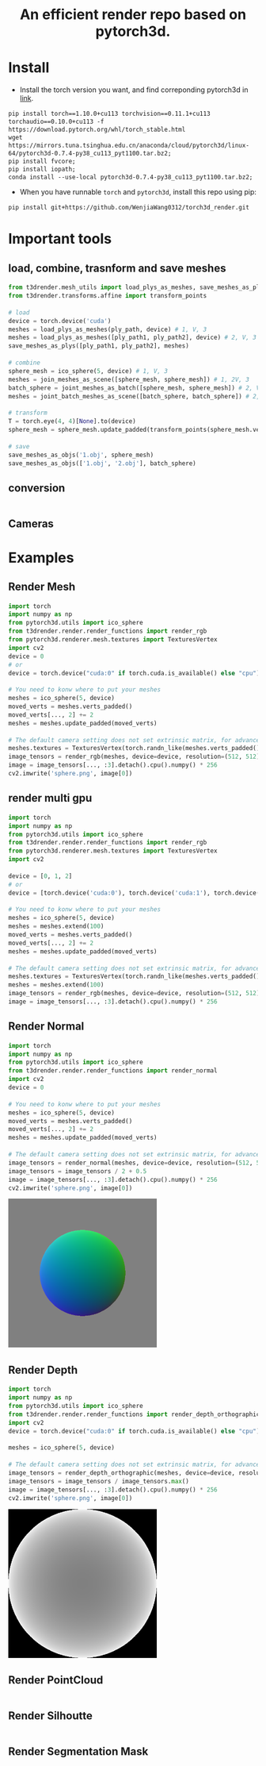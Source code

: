 <div align="center">

<h1>An efficient render repo based on pytorch3d.</h1>
</div>


# Install
- Install the torch version you want, and find correponding pytorch3d in [link](https://mirrors.tuna.tsinghua.edu.cn/anaconda/cloud/pytorch3d/linux-64).
```
pip install torch==1.10.0+cu113 torchvision==0.11.1+cu113 torchaudio==0.10.0+cu113 -f https://download.pytorch.org/whl/torch_stable.html
wget https://mirrors.tuna.tsinghua.edu.cn/anaconda/cloud/pytorch3d/linux-64/pytorch3d-0.7.4-py38_cu113_pyt1100.tar.bz2;
pip install fvcore;
pip install iopath;
conda install --use-local pytorch3d-0.7.4-py38_cu113_pyt1100.tar.bz2;
```

- When you have runnable `torch` and `pytorch3d`, install this repo using pip:
```
pip install git+https://github.com/WenjiaWang0312/torch3d_render.git
```
# Important tools
## load, combine, trasnform and save meshes
```python
from t3drender.mesh_utils import load_plys_as_meshes, save_meshes_as_plys, load_objs_as_meshes, save_meshes_as_objs, join_meshes_as_scene, join_meshes_as_batch, join_batch_meshes_as_scene
from t3drender.transforms.affine import transform_points

# load
device = torch.device('cuda')
meshes = load_plys_as_meshes(ply_path, device) # 1, V, 3
meshes = load_plys_as_meshes([ply_path1, ply_path2], device) # 2, V, 3
save_meshes_as_plys([ply_path1, ply_path2], meshes)

# combine
sphere_mesh = ico_sphere(5, device) # 1, V, 3
meshes = join_meshes_as_scene([sphere_mesh, sphere_mesh]) # 1, 2V, 3
batch_sphere = joint_meshes_as_batch([sphere_mesh, sphere_mesh]) # 2, V, 3
meshes = joint_batch_meshes_as_scene([batch_sphere, batch_sphere]) # 2, 2V, 3

# transform
T = torch.eye(4, 4)[None].to(device)
sphere_mesh = sphere_mesh.update_padded(transform_points(sphere_mesh.verts_padded(), T))

# save
save_meshes_as_objs('1.obj', sphere_mesh)
save_meshes_as_objs(['1.obj', '2.obj'], batch_sphere)
```

## conversion
```python
```
## Cameras

# Examples

## Render Mesh
```python
import torch
import numpy as np
from pytorch3d.utils import ico_sphere
from t3drender.render.render_functions import render_rgb
from pytorch3d.renderer.mesh.textures import TexturesVertex
import cv2
device = 0
# or
device = torch.device("cuda:0" if torch.cuda.is_available() else "cpu")

# You need to konw where to put your meshes
meshes = ico_sphere(5, device)
moved_verts = meshes.verts_padded()
moved_verts[..., 2] += 2
meshes = meshes.update_padded(moved_verts)

# The default camera setting does not set extrinsic matrix, for advanced camera setting you need to feed R, T matrix into cameras
meshes.textures = TexturesVertex(torch.randn_like(meshes.verts_padded()))
image_tensors = render_rgb(meshes, device=device, resolution=(512, 512), fov=90, batch_size=30, verbose=True)
image = image_tensors[..., :3].detach().cpu().numpy() * 256
cv2.imwrite('sphere.png', image[0])
```

## render multi gpu
```python
import torch
import numpy as np
from pytorch3d.utils import ico_sphere
from t3drender.render.render_functions import render_rgb
from pytorch3d.renderer.mesh.textures import TexturesVertex
import cv2

device = [0, 1, 2]
# or
device = [torch.device('cuda:0'), torch.device('cuda:1'), torch.device('cuda:2')]

# You need to konw where to put your meshes
meshes = ico_sphere(5, device)
meshes = meshes.extend(100)
moved_verts = meshes.verts_padded()
moved_verts[..., 2] += 2
meshes = meshes.update_padded(moved_verts)

# The default camera setting does not set extrinsic matrix, for advanced camera setting you need to feed R, T matrix into cameras
meshes.textures = TexturesVertex(torch.randn_like(meshes.verts_padded()))
meshes = meshes.extend(100)
image_tensors = render_rgb(meshes, device=device, resolution=(512, 512), fov=90, batch_size=5, verbose=True)
image = image_tensors[..., :3].detach().cpu().numpy() * 256
```


## Render Normal
```python
import torch
import numpy as np
from pytorch3d.utils import ico_sphere
from t3drender.render.render_functions import render_normal
import cv2
device = 0

# You need to konw where to put your meshes
meshes = ico_sphere(5, device)
moved_verts = meshes.verts_padded()
moved_verts[..., 2] += 2
meshes = meshes.update_padded(moved_verts)

# The default camera setting does not set extrinsic matrix, for advanced camera setting you need to feed R, T matrix into cameras
image_tensors = render_normal(meshes, device=device, resolution=(512, 512), fov=90, batch_size=30, verbose=True)
image_tensors = image_tensors / 2 + 0.5
image = image_tensors[..., :3].detach().cpu().numpy() * 256
cv2.imwrite('sphere.png', image[0])
```
<div style="text-align: left;">
<img src="assets/normal.png" alt="normal" width="300"/>
</div>


## Render Depth
```python
import torch
import numpy as np
from pytorch3d.utils import ico_sphere
from t3drender.render.render_functions import render_depth_orthographic
import cv2
device = torch.device("cuda:0" if torch.cuda.is_available() else "cpu")

meshes = ico_sphere(5, device)

# The default camera setting does not set extrinsic matrix, for advanced camera setting you need to feed R, T matrix into cameras
image_tensors = render_depth_orthographic(meshes, device=device, resolution=(512, 512), batch_size=30, verbose=True)
image_tensors = image_tensors / image_tensors.max()
image = image_tensors[..., :3].detach().cpu().numpy() * 256
cv2.imwrite('sphere.png', image[0])
```
<div style="text-align: left;">
<img src="assets/depth.png" alt="depth" width="300"/>
</div>


## Render PointCloud
```
```

## Render Silhoutte
```
```

## Render Segmentation Mask
```
```